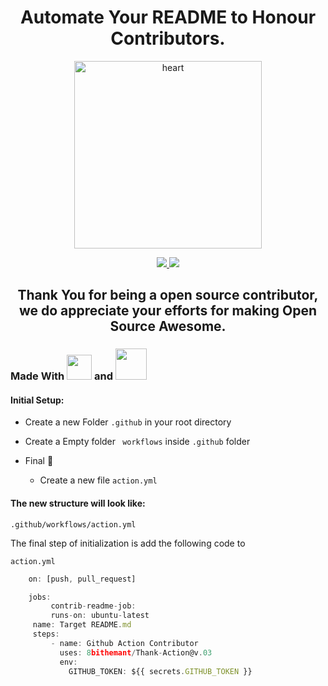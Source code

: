 <h1 align="center">Automate Your README to Honour Contributors.</h1>


<p align="center">

<img src="https://raw.githubusercontent.com/8bithemant/Thank-Action/master/heart.svg" alt="heart" height="300px" width="300px">

</p>

<p align="center">
<a href="https://github.com/8bithemant/Thank-Action"> <img src="https://action-badges.now.sh/JasonEtco/action-badges" /> </a>
<a href="https://github.com/8bithemant/Thank-Action"> <img src="https://badgen.now.sh/codecov/c/github/JasonEtco/action-badges" />
 </a>
</p>




 <h2 align="center">Thank You for being a open source contributor, we do appreciate your efforts for making Open Source Awesome.</h2>


### Made With <img src="https://media.giphy.com/media/ln7z2eWriiQAllfVcn/giphy.gif" height="40px" width="40px" /> and <img src="https://media.giphy.com/media/VInghBdi0Ym9XJghC0/giphy.gif" height="50px" width="50px"/>

#### Initial Setup:

- Create a new Folder `.github` in  your root directory 

- Create a Empty folder ` workflows` inside `.github` folder

- Final :tada:
    - Create a new file `action.yml`



#### The new structure will look like:

`.github/workflows/action.yml`


The final step of initialization is add the following code to 

`action.yml`

```javascript
    on: [push, pull_request]

    jobs:
         contrib-readme-job:
         runs-on: ubuntu-latest
     name: Target README.md
     steps:
         - name: Github Action Contributor
           uses: 8bithemant/Thank-Action@v.03
           env:
             GITHUB_TOKEN: ${{ secrets.GITHUB_TOKEN }}
```





